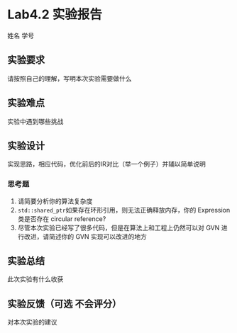# Lab4.2 实验报告

姓名 学号

## 实验要求

请按照自己的理解，写明本次实验需要做什么

## 实验难点

实验中遇到哪些挑战

## 实验设计
实现思路，相应代码，优化前后的IR对比（举一个例子）并辅以简单说明

### 思考题
1. 请简要分析你的算法复杂度
2. `std::shared_ptr`如果存在环形引用，则无法正确释放内存，你的 Expression 类是否存在 circular reference?
3. 尽管本次实验已经写了很多代码，但是在算法上和工程上仍然可以对 GVN 进行改进，请简述你的 GVN 实现可以改进的地方

## 实验总结

此次实验有什么收获

## 实验反馈（可选 不会评分）

对本次实验的建议

